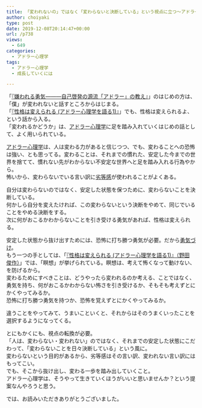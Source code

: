 ```yaml
---
title: 「変われないの」ではなく「変わらないと決断している」という視点に立つ〜アドラー心理学について⑦〜
author: choiyaki
type: post
date: 2019-12-08T20:14:47+00:00
url: /p738
views:
  - 649
categories:
  - アドラー心理学
tags:
  - アドラー心理学
  - 成長していくには

---
```

「[『嫌われる勇気―――自己啓発の源流「アドラー」の教え』][1]」のはじめの方は、「僕」が変われないと話すところからはじまる。  
「[『性格は変えられる (アドラー心理学を語る1)』][2]」でも、性格は変えられるよ、という話から入る。  
「変われるかどうか」は、[アドラー心理学][3]に足を踏み入れていくはじめの話として、よく用いられている。

[アドラー心理学][3]は、人は変わる力があると信じつつ、でも、変わることへの恐怖は強い、とも思ってる。変わることは、それまでの慣れた、安定した今までの世界を捨てて、慣れない先がわからない不安定な世界へと足を踏み入れる行為やから。  
怖いから、変わらないでいる言い訳に[劣等感][4]が使われることがよくある。

自分は変わらないのではなく、安定した状態を保つために、変わらないことを決断している。  
何かしら自分を変えたければ、この変わらないという決断をやめて、同じでいることをやめる決断をする。  
次に何がおこるかわからないことを引き受ける勇気があれば、性格は変えられる。

安定した状態から抜け出すためには、恐怖に打ち勝つ勇気が必要。だから[勇気づけ][5]。  
もう一つの手としては、「[『性格は変えられる (アドラー心理学を語る1)』（野田 俊作）][2]」では、「瞑想」が挙げられている。瞑想は、考えて怖くなって動けない、を防げるから。  
変わるためにすべきことは、どうやったら変われるのか考える、ことではなく、勇気を持ち、何がおこるかわからない怖さを引き受けるか、そもそも考えずとにかくやってみるか。  
恐怖に打ち勝つ勇気を持つか、恐怖を覚えずとにかくやってみるか。

違うことをやってみて、うまいこといくと、それからはそのうまくいったことを選択するようになってくる。

とにもかくにも、視点の転換が必要。  
「人は、変わらない・変われない」のではなく、それまでの安定した状態にこだわって、「変わらないことを日々決断している」という風に。  
変わらないという目的があるから、劣等感はその言い訳、変われない言い訳にはもってこい。  
でも、そこから抜け出し、変わる一歩を踏み出していくこと。  
アドラー心理学は、そうやって生きていくほうがいいと思いませんか？という提案なんやろうと思う。

では、お読みいただきありがとうございました。

 [1]: https://scrapbox.io/choiyaki-hondana/%E3%80%8E%E5%AB%8C%E3%82%8F%E3%82%8C%E3%82%8B%E5%8B%87%E6%B0%97%E2%80%95%E2%80%95%E2%80%95%E8%87%AA%E5%B7%B1%E5%95%93%E7%99%BA%E3%81%AE%E6%BA%90%E6%B5%81%E3%80%8C%E3%82%A2%E3%83%89%E3%83%A9%E3%83%BC%E3%80%8D%E3%81%AE%E6%95%99%E3%81%88%E3%80%8F%EF%BC%88%E5%B2%B8%E8%A6%8B_%E4%B8%80%E9%83%8E%E3%80%81%E5%8F%A4%E8%B3%80_%E5%8F%B2%E5%81%A5%EF%BC%89
 [2]: https://scrapbox.io/choiyaki-hondana/%E3%80%8E%E6%80%A7%E6%A0%BC%E3%81%AF%E5%A4%89%E3%81%88%E3%82%89%E3%82%8C%E3%82%8B_(%E3%82%A2%E3%83%89%E3%83%A9%E3%83%BC%E5%BF%83%E7%90%86%E5%AD%A6%E3%82%92%E8%AA%9E%E3%82%8B1)%E3%80%8F%EF%BC%88%E9%87%8E%E7%94%B0_%E4%BF%8A%E4%BD%9C%EF%BC%89
 [3]: https://scrapbox.io/choiyaki-hondana/%E3%82%A2%E3%83%89%E3%83%A9%E3%83%BC%E5%BF%83%E7%90%86%E5%AD%A6
 [4]: https://scrapbox.io/choiyaki-hondana/%E5%8A%A3%E7%AD%89%E6%84%9F
 [5]: https://scrapbox.io/choiyaki-hondana/%E5%8B%87%E6%B0%97%E3%81%A5%E3%81%91